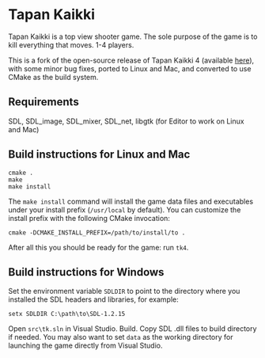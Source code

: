 Tapan Kaikki
============

Tapan Kaikki is a top view shooter game. The sole purpose of the game is to
kill everything that moves. 1-4 players.

This is a fork of the open-source release of Tapan Kaikki 4 (available [here](
https://sourceforge.net/projects/tapankaikki/)), with some minor bug fixes,
ported to Linux and Mac, and converted to use CMake as the build system.


Requirements
------------

SDL, SDL_image, SDL_mixer, SDL_net, libgtk (for Editor to work on Linux and Mac)


Build instructions for Linux and Mac
------------------------------------

    cmake .
    make
    make install

The `make install` command will install the game data files and executables
under your install prefix (`/usr/local` by default). You can customize the
install prefix with the following CMake invocation:

    cmake -DCMAKE_INSTALL_PREFIX=/path/to/install/to .

After all this you should be ready for the game: run `tk4`.


Build instructions for Windows
------------------------------

Set the environment variable `SDLDIR` to point to the directory where you
installed the SDL headers and libraries, for example:

    setx SDLDIR C:\path\to\SDL-1.2.15

Open `src\tk.sln` in Visual Studio. Build. Copy SDL .dll files to build
directory if needed. You may also want to set `data` as the working
directory for launching the game directly from Visual Studio.
